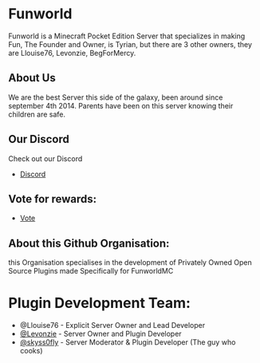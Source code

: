 # Funworld

Funworld is a Minecraft Pocket Edition Server that specializes in making Fun, The Founder and Owner, is Tyrian, but there are 3 other owners, they are Llouise76, Levonzie, BegForMercy.

## About Us
 We are the best Server this side of the galaxy, been around since september 4th 2014. Parents have been on this server knowing their children are safe.

## Our Discord

Check out our Discord

- [Discord](https://discord.me/funworld)

## Vote for rewards:
- [Vote](https://bit.ly/votefunworld)

## About this Github Organisation:
this Organisation specialises in the development of Privately Owned Open Source Plugins made Specifically for FunworldMC

# Plugin Development Team:
- @Llouise76 - Explicit Server Owner and Lead Developer 
- [@Levonzie](https://github.com/Levonzie) - Server Owner and Plugin Developer
- [@skyss0fly](https://github.com/skyss0fly) - Server Moderator & Plugin Developer (The guy who cooks)
